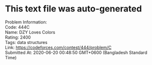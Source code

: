 # This text file was auto-generated  
  
Problem Information:  
Code: 444C  
Name: DZY Loves Colors  
Rating: 2400  
Tags: data structures  
Link: https://codeforces.com/contest/444/problem/C  
Submitted At: 2020-06-20 00:48:50 GMT+0600 (Bangladesh Standard Time)  

